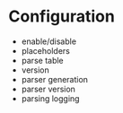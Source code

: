 # Configuration

- enable/disable
- placeholders
- parse table
- version
- parser generation
- parser version
- parsing logging
